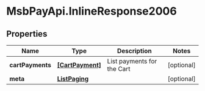 # MsbPayApi.InlineResponse2006

## Properties
Name | Type | Description | Notes
------------ | ------------- | ------------- | -------------
**cartPayments** | [**[CartPayment]**](CartPayment.md) | List payments for the Cart | [optional] 
**meta** | [**ListPaging**](ListPaging.md) |  | [optional] 
